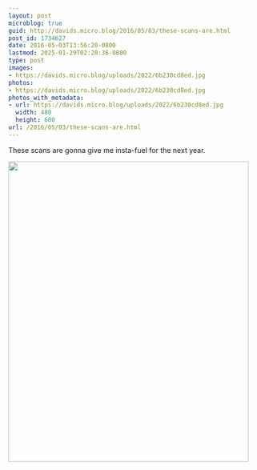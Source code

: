 ```yaml
---
layout: post
microblog: true
guid: http://davids.micro.blog/2016/05/03/these-scans-are.html
post_id: 1734627
date: 2016-05-03T13:56:20-0800
lastmod: 2025-01-29T02:28:36-0800
type: post
images:
- https://davids.micro.blog/uploads/2022/6b230cd8ed.jpg
photos:
- https://davids.micro.blog/uploads/2022/6b230cd8ed.jpg
photos_with_metadata:
- url: https://davids.micro.blog/uploads/2022/6b230cd8ed.jpg
  width: 480
  height: 600
url: /2016/05/03/these-scans-are.html
---
```

These scans are gonna give me insta-fuel for the next year.

<img src="/uploads/2022/6b230cd8ed.jpg" width="480" height="600" alt="">
